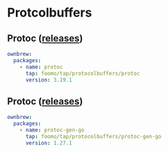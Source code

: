 # Protcolbuffers

## Protoc ([releases](https://github.com/protocolbuffers/protobuf/releases))

```yaml
ownbrew:
  packages:
    - name: protoc
      tap: foomo/tap/protocolbuffers/protoc
      version: 3.19.1
```

## Protoc ([releases](https://github.com/protocolbuffers/protobuf-go/releases))

```yaml
ownbrew:
  packages:
    - name: protoc-gen-go
      tap: foomo/tap/protocolbuffers/protoc-gen-go
      version: 1.27.1
```

